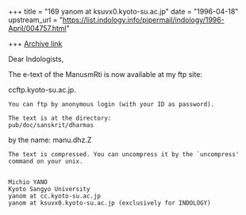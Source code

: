 +++
title = "169 yanom at ksuvx0.kyoto-su.ac.jp"
date = "1996-04-18"
upstream_url = "https://list.indology.info/pipermail/indology/1996-April/004757.html"

+++
[Archive link](https://list.indology.info/pipermail/indology/1996-April/004757.html)

Dear Indologists,

The e-text of the ManusmRti is now available at my ftp site:

ccftp.kyoto-su.ac.jp.
~~~~~~~~~~~~~~~~~~~~
You can ftp by anonymous login (with your ID as password).

The text is at the directory:
pub/doc/sanskrit/dharmas
~~~~~~~~~~~~~~~~~~~~~~~
by the name:
manu.dhz.Z
~~~~~~~~~
The text is compressed. You can uncompress it by the `uncompress'
command on your unix. 


Michio YANO
Kyoto Sangyo University
yanom at cc.kyoto-su.ac.jp
yanom at ksuvx0.kyoto-su.ac.jp (exclusively for INDOLOGY)




